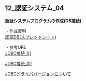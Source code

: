 ## 12_認証システム_04

**認証システムプログラムの作成(DB接続)**

・作成資料  
[認証DB(スプレッドシート)](https://docs.google.com/spreadsheets/d/14sAPiyTjFHA6807WBz_ckwBvO6AU4wyniSq_KpzRo1w/edit?usp=sharing)  
  
  
・参考URL  
[JDBC接続_01](https://thinkit.co.jp/free/article/0708/2/9?page=0%2C1)  

[JDBC接続_02](http://www.javaroad.jp/opensource/js_tomcat8.htm)  

[JDBCドライババージョンについて](https://qiita.com/Kbayatch12345/items/53142bcc40d1dc7596e2)